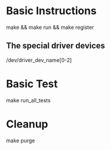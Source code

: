 # Basic Instructions

make && make run && make register

## The special driver devices

/dev/driver_dev_name[0-2]

# Basic Test

make run_all_tests

# Cleanup

make purge

